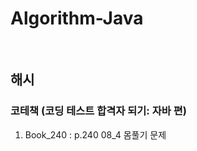 # Algorithm-Java

<br/>

## 해시
### 코테책 (코딩 테스트 합격자 되기: 자바 편)
1. Book_240 : p.240 08_4 몸풀기 문제